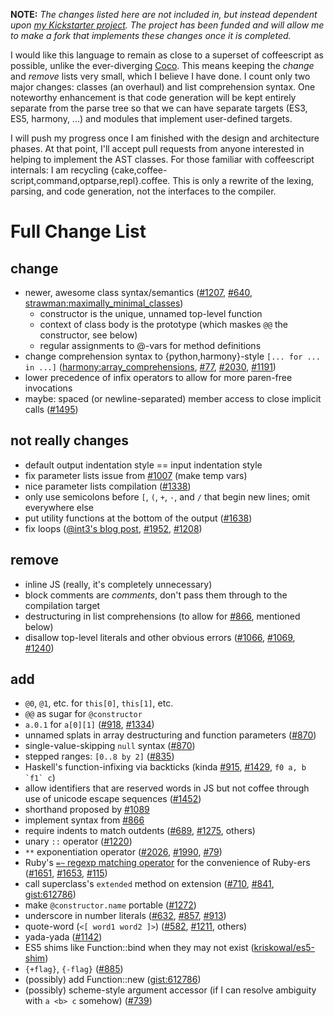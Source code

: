 **NOTE:** <em>The changes listed here are not included in, but instead
dependent upon [my Kickstarter project](http://www.kickstarter.com/projects/1182995593/make-a-better-coffeescript-compiler).
The project has been funded and will allow me to make a fork that implements
these changes once it is completed.</em>

I would like this language to remain as close to a superset of coffeescript as
possible, unlike the ever-diverging [Coco](https://github.com/satyr/coco). This
means keeping the *change* and *remove* lists very small, which I believe I
have done. I count only two major changes: classes (an overhaul) and list
comprehension syntax.  One noteworthy enhancement is that code generation will
be kept entirely separate from the parse tree so that we can have separate
targets (ES3, ES5, harmony, ...) and modules that implement user-defined
targets.

I will push my progress once I am finished with the design and architecture
phases. At that point, I'll accept pull requests from anyone interested in
helping to implement the AST classes. For those familiar with coffeescript
internals: I am recycling {cake,coffee-script,command,optparse,repl}.coffee.
This is only a rewrite of the lexing, parsing, and code generation, not the
interfaces to the compiler.

# Full Change List

## change
* newer, awesome class syntax/semantics ([#1207](https://github.com/jashkenas/coffee-script/issues/1207), [#640](https://github.com/jashkenas/coffee-script/issues/640#issuecomment-376129), [strawman:maximally_minimal_classes](http://wiki.ecmascript.org/doku.php?id=strawman:maximally_minimal_classes))
  * constructor is the unique, unnamed top-level function
  * context of class body is the prototype (which maskes `@@` the constructor, see below)
  * regular assignments to @-vars for method definitions
* change comprehension syntax to {python,harmony}-style `[... for ... in ...]` ([harmony:array_comprehensions](http://wiki.ecmascript.org/doku.php?id=harmony:array_comprehensions), [#77](https://github.com/jashkenas/coffee-script/issues/77), [#2030](https://github.com/jashkenas/coffee-script/issues/2030), [#1191](https://github.com/jashkenas/coffee-script/issues/1191))
* lower precedence of infix operators to allow for more paren-free invocations
* maybe: spaced (or newline-separated) member access to close implicit calls ([#1495](https://github.com/jashkenas/coffee-script/issues/1495))

## not really changes
* default output indentation style == input indentation style
* fix parameter lists issue from [#1007](https://github.com/jashkenas/coffee-script/issues/1007) (make temp vars)
* nice parameter lists compilation ([#1338](https://github.com/jashkenas/coffee-script/issues/1338))
* only use semicolons before `[`, `(`, `+`, `-`, and `/` that begin new lines; omit everywhere else
* put utility functions at the bottom of the output ([#1638](https://github.com/jashkenas/coffee-script/issues/1638))
* fix loops ([@int3's blog post](http://discontinuously.com/2012/05/iteration-in-coffeescript/), [#1952](https://github.com/jashkenas/coffee-script/issues/1952), [#1208](https://github.com/jashkenas/coffee-script/issues/1208))

## remove
- inline JS (really, it's completely unnecessary)
- block comments are *comments*, don't pass them through to the compilation target
- destructuring in list comprehensions (to allow for [#866](https://github.com/jashkenas/coffee-script/issues/866), mentioned below)
- disallow top-level literals and other obvious errors ([#1066](https://github.com/jashkenas/coffee-script/issues/1066), [#1069](https://github.com/jashkenas/coffee-script/issues/1069), [#1240](https://github.com/jashkenas/coffee-script/issues/1240))

## add
+ `@0`, `@1`, etc. for `this[0]`, `this[1]`, etc.
+ `@@` as sugar for `@constructor`
+ `a.0.1` for `a[0][1]` ([#918](https://github.com/jashkenas/coffee-script/issues/918), [#1334](https://github.com/jashkenas/coffee-script/issues/1334))
+ unnamed splats in array destructuring and function parameters ([#870](https://github.com/jashkenas/coffee-script/issues/870))
+ single-value-skipping `null` syntax ([#870](https://github.com/jashkenas/coffee-script/issues/870))
+ stepped ranges: `[0..8 by 2]` ([#835](https://github.com/jashkenas/coffee-script/issues/835))
+ Haskell's function-infixing via backticks (kinda [#915](https://github.com/jashkenas/coffee-script/issues/915), [#1429](https://github.com/jashkenas/coffee-script/issues/1429), <code>f0 a, b \`f1\` c</code>)
+ allow identifiers that are reserved words in JS but not coffee through use of unicode escape sequences ([#1452](https://github.com/jashkenas/coffee-script/issues/1452))
+ shorthand proposed by [#1089](https://github.com/jashkenas/coffee-script/issues/1089)
+ implement syntax from [#866](https://github.com/jashkenas/coffee-script/issues/866)
+ require indents to match outdents ([#689](https://github.com/jashkenas/coffee-script/issues/689), [#1275](https://github.com/jashkenas/coffee-script/issues/1275), others)
+ unary `::` operator ([#1220](https://github.com/jashkenas/coffee-script/issues/1220))
+ `**` exponentiation operator ([#2026](https://github.com/jashkenas/coffee-script/issues/2026), [#1990](https://github.com/jashkenas/coffee-script/issues/1990), [#79](https://github.com/jashkenas/coffee-script/issues/79))
+ Ruby's [`=~` regexp matching operator](http://ruby-doc.org/core/classes/String.html#M001135) for the convenience of Ruby-ers ([#1651](https://github.com/jashkenas/coffee-script/issues/1651), [#1653](https://github.com/jashkenas/coffee-script/issues/1653), [#115](https://github.com/jashkenas/coffee-script/issues/115))
+ call superclass's `extended` method on extension ([#710](https://github.com/jashkenas/coffee-script/issues/710), [#841](https://github.com/jashkenas/coffee-script/issues/841#issuecomment-1300193), [gist:612786](https://gist.github.com/612786))
+ make `@constructor.name` portable ([#1272](https://github.com/jashkenas/coffee-script/pull/1272))
+ underscore in number literals ([#632](https://github.com/jashkenas/coffee-script/issues/632), [#857](https://github.com/jashkenas/coffee-script/issues/857), [#913](https://github.com/jashkenas/coffee-script/issues/913))
+ quote-word (`<[ word1 word2 ]>`) ([#582](https://github.com/jashkenas/coffee-script/issues/582), [#1211](https://github.com/jashkenas/coffee-script/issues/1211), others)
+ yada-yada ([#1142](https://github.com/jashkenas/coffee-script/issues/1142))
+ ES5 shims like Function::bind when they may not exist ([kriskowal/es5-shim](https://github.com/kriskowal/es5-shim))
+ `{+flag}`, `{-flag}` ([#885](https://github.com/jashkenas/coffee-script/issues/885))
+ (possibly) add Function::new ([gist:612786](https://gist.github.com/612786))
+ (possibly) scheme-style argument accessor (if I can resolve ambiguity with `a <b> c` somehow) ([#739](https://github.com/jashkenas/coffee-script/issues/739))
